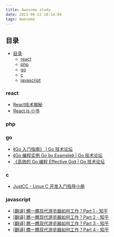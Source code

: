 ```yaml
---
title: Awesome study
date: 2021-06-22 10:14:04
tags: Awesome
---
```


## 目录

- [目录](#目录)
  - [react](#react)
  - [php](#php)
  - [go](#go)
  - [c](#c)
  - [javascript](#javascript)


### react
* [React技术揭秘](https://react.iamkasong.com/)
* [React.js 小书](https://hyf.js.org/react-naive-book/)

### php


### go
* [《Go 入门指南》 \| Go 技术论坛](https://learnku.com/docs/the-way-to-go)
* [《Go 编程实例 Go by Example》 \| Go 技术论坛](https://learnku.com/docs/gobyexample/2020)
* [《高效的 Go 编程 Effective Go》 \| Go 技术论坛](https://learnku.com/docs/effective-go/2020)

### c
* [JustCC - Linux C 开发入门指导小册](https://justcc.mengkang.net/#/02/02-gcc)

### javascript
* [[翻译] 瞧一瞧现代游览器如何工作？Part 1 - 知乎](https://zhuanlan.zhihu.com/p/267488164)
* [[翻译] 瞧一瞧现代游览器如何工作？Part 2 - 知乎](https://zhuanlan.zhihu.com/p/267730159)
* [[翻译] 瞧一瞧现代游览器如何工作？Part 3 - 知乎](https://zhuanlan.zhihu.com/p/267763621)
* [[翻译] 瞧一瞧现代游览器如何工作？Part 4 - 知乎](https://zhuanlan.zhihu.com/p/267819104)